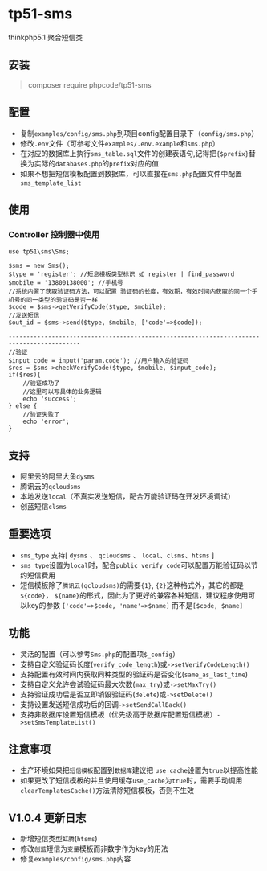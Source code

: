 # tp51-sms
thinkphp5.1 聚合短信类

## 安装
> composer require phpcode/tp51-sms

## 配置
- 复制`examples/config/sms.php`到项目config配置目录下（`config/sms.php`）
- 修改`.env`文件（可参考文件`examples/.env.example`和`sms.php`）
- 在对应的数据库上执行`sms_table.sql`文件的创建表语句,记得把`{$prefix}`替换为实际的`databases.php`的`prefix`对应的值
- 如果不想把短信模板配置到数据库，可以直接在`sms.php`配置文件中配置 `sms_template_list` 
## 使用
### Controller 控制器中使用
```
use tp51\sms\Sms;

$sms = new Sms();
$type = 'register'; //短息模板类型标识 如 register | find_password
$mobile = '13800138000'; //手机号
//系统内置了获取验证码方法，可以配置 验证码的长度，有效期，有效时间内获取的同一个手机号的同一类型的验证码是否一样
$code = $sms->getVerifyCode($type, $mobile);
//发送短信
$out_id = $sms->send($type, $mobile, ['code'=>$code]);

------------------------------------------------------------------------------------------
//验证
$input_code = input('param.code'); //用户输入的验证码
$res = $sms->checkVerifyCode($type, $mobile, $input_code);
if($res){
    //验证成功了
    //这里可以写具体的业务逻辑
    echo 'success';
} else {
    //验证失败了
    echo 'error';
}
```

## 支持
- 阿里云的阿里大鱼`dysms`
- 腾讯云的`qcloudsms`
- 本地发送`local`（不真实发送短信，配合万能验证码在开发环境调试）
- 创蓝短信`clsms`
## 重要选项
- `sms_type` 支持[ `dysms` 、 `qcloudsms` 、 `local`、`clsms`、`htsms` ]
- `sms_type`设置为`local`时，配合`public_verify_code`可以配置万能验证码以节约短信费用
- 短信模板除了`腾讯云(qcloudsms)`的需要`{1}`, `{2}`这种格式外，其它的都是 `${code}`， `${name}`的形式，因此为了更好的兼容各种短信，建议程序使用可以key的参数 `['code'=>$code, 'name'=>$name]` 而不是`[$code, $name]`

## 功能
- 灵活的配置（可以参考`Sms.php`的配置项`$_config`）
- 支持自定义验证码长度(`verify_code_length`)或`->setVerifyCodeLength()`
- 支持配置有效时间内获取同种类型的验证码是否变化(`same_as_last_time`)
- 支持自定义允许尝试验证码最大次数(`max_try`)或`->setMaxTry()`
- 支持验证成功后是否立即销毁验证码(`delete`)或`->setDelete()`
- 支持设置发送短信成功后的回调`->setSendCallBack()`
- 支持非数据库设置短信模板（优先级高于数据库配置短信模板）`->setSmsTemplateList()`

## 注意事项
- 生产环境如果把`短信模板`配置到`数据库`建议把 `use_cache`设置为`true`以提高性能
- 如果更改了短信模板的并且使用缓存`use_cache`为`true`时，需要手动调用`clearTemplatesCache()`方法清除短信模板，否则不生效

## V1.0.4 更新日志
- 新增短信类型`虹腾`(`htsms`)
- 修改`创蓝`短信为`变量`模板而非数字作为key的用法
- 修复`examples/config/sms.php`内容
